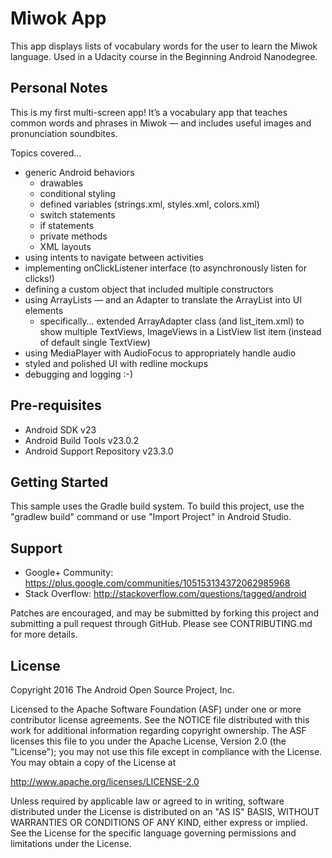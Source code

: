 Miwok App
===================================

This app displays lists of vocabulary words for the user to learn the Miwok language.
Used in a Udacity course in the Beginning Android Nanodegree.


Personal Notes
--------------
This is my first multi-screen app! It’s a vocabulary app that teaches common words and phrases in Miwok — and includes useful images and pronunciation soundbites.

Topics covered…

- generic Android behaviors
	* drawables
	* conditional styling
	* defined variables (strings.xml, styles.xml, colors.xml)
	* switch statements
	* if statements
	* private methods
	* XML layouts
- using intents to navigate between activities
- implementing onClickListener interface (to asynchronously listen for clicks!)
- defining a custom object that included multiple constructors
- using ArrayLists — and an Adapter to translate the ArrayList into UI elements
	* specifically… extended ArrayAdapter class (and list_item.xml) to show multiple TextViews, ImageViews in a ListView list item (instead of default single TextView)
- using MediaPlayer with AudioFocus to appropriately handle audio
- styled and polished UI with redline mockups
- debugging and logging :-)

Pre-requisites
--------------

- Android SDK v23
- Android Build Tools v23.0.2
- Android Support Repository v23.3.0

Getting Started
---------------

This sample uses the Gradle build system. To build this project, use the
"gradlew build" command or use "Import Project" in Android Studio.

Support
-------

- Google+ Community: https://plus.google.com/communities/105153134372062985968
- Stack Overflow: http://stackoverflow.com/questions/tagged/android

Patches are encouraged, and may be submitted by forking this project and
submitting a pull request through GitHub. Please see CONTRIBUTING.md for more details.

License
-------

Copyright 2016 The Android Open Source Project, Inc.

Licensed to the Apache Software Foundation (ASF) under one or more contributor
license agreements.  See the NOTICE file distributed with this work for
additional information regarding copyright ownership.  The ASF licenses this
file to you under the Apache License, Version 2.0 (the "License"); you may not
use this file except in compliance with the License.  You may obtain a copy of
the License at

http://www.apache.org/licenses/LICENSE-2.0

Unless required by applicable law or agreed to in writing, software
distributed under the License is distributed on an "AS IS" BASIS, WITHOUT
WARRANTIES OR CONDITIONS OF ANY KIND, either express or implied.  See the
License for the specific language governing permissions and limitations under
the License.
